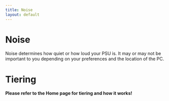 ```yaml
---
title: Noise 
layout: default
---
```


# Noise

Noise determines how quiet or how loud your PSU is. It may or may not be important to you depending on your preferences and the location of the PC.

# Tiering

**Please refer to the Home page for tiering and how it works!**
